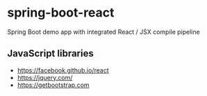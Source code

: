 # spring-boot-react

Spring Boot demo app with integrated React / JSX compile pipeline 

## JavaScript libraries
- <https://facebook.github.io/react>
- <https://jquery.com/>
- <https://getbootstrap.com>

